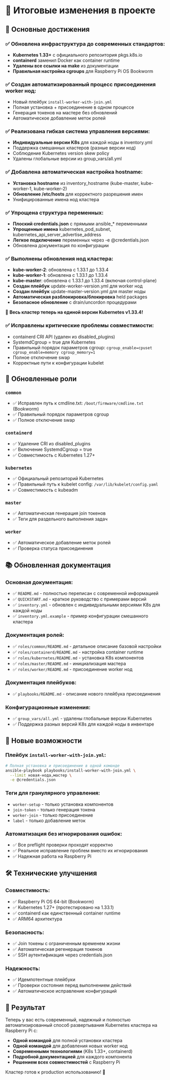 # 📝 Итоговые изменения в проекте

## 🎯 Основные достижения

### ✅ Обновлена инфраструктура до современных стандартов:
- **Kubernetes 1.33+** с официального репозитория pkgs.k8s.io
- **containerd** заменил Docker как container runtime
- **Удалены все ссылки на make** из документации
- **Правильная настройка cgroups** для Raspberry Pi OS Bookworm

### ✅ Создан автоматизированный процесс присоединения worker нод:
- Новый плейбук `install-worker-with-join.yml`
- Полная установка + присоединение в одном процессе
- Генерация токенов на мастере без обновлений
- Автоматическое добавление меток ролей

### ✅ Реализована гибкая система управления версиями:
- **Индивидуальные версии K8s** для каждой ноды в inventory.yml
- Поддержка смешанных кластеров (разные версии нод)
- Соблюдение Kubernetes version skew policy
- Удалены глобальные версии из group_vars/all.yml

### ✅ Добавлена автоматическая настройка hostname:
- **Установка hostname** из inventory_hostname (kube-master, kube-worker-1, kube-worker-2)
- **Обновление /etc/hosts** для корректного разрешения имен
- Унифицированные имена нод кластера

### ✅ Упрощена структура переменных:
- **Плоский credentials.json** с прямыми ansible_* переменными
- **Упрощенные имена** kubernetes_pod_subnet, kubernetes_api_server_advertise_address
- **Легкое подключение** переменных через -e @credentials.json
- Обновлена документация по конфигурации

### ✅ Выполнены обновления нод кластера:
- **kube-worker-2**: обновлена с 1.33.1 до 1.33.4
- **kube-worker-1**: обновлена с 1.33.1 до 1.33.4
- **kube-master**: обновлена с 1.33.1 до 1.33.4 (включая control-plane)
- **Создан плейбук** update-worker-version.yml для worker нод
- **Создан плейбук** update-master-version.yml для master ноды
- **Автоматическая разблокировка/блокировка** held packages
- **Безопасное обновление** с drain/uncordon процедурами

🎉 **Весь кластер теперь на единой версии Kubernetes v1.33.4!**

### ✅ Исправлены критические проблемы совместимости:
- containerd CRI API (удален из disabled_plugins)
- SystemdCgroup = true для Kubernetes
- Правильный порядок параметров cgroup: `cgroup_enable=cpuset cgroup_enable=memory cgroup_memory=1`
- Полное отключение swap
- Корректные пути к конфигурации kubelet

## 🔧 Обновленные роли

### `common`
- ✅ Исправлен путь к cmdline.txt: `/boot/firmware/cmdline.txt` (Bookworm)
- ✅ Правильный порядок параметров cgroup
- ✅ Полное отключение swap

### `containerd`
- ✅ Удаление CRI из disabled_plugins
- ✅ Включение SystemdCgroup = true
- ✅ Совместимость с Kubernetes 1.27+

### `kubernetes`
- ✅ Официальный репозиторий Kubernetes
- ✅ Правильный путь к kubelet config: `/var/lib/kubelet/config.yaml`
- ✅ Совместимость с kubeadm

### `master`
- ✅ Автоматическая генерация join токенов
- ✅ Теги для раздельного выполнения задач

### `worker`
- ✅ Автоматическое добавление меток ролей
- ✅ Проверка статуса присоединения

## 📚 Обновленная документация

### Основная документация:
- ✅ `README.md` - полностью переписан с современной информацией
- ✅ `QUICKSTART.md` - краткое руководство с примерами версий
- ✅ `inventory.yml` - обновлен с индивидуальными версиями K8s для каждой ноды
- ✅ `inventory.yml.example` - пример конфигурации смешанного кластера

### Документация ролей:
- ✅ `roles/common/README.md` - детальное описание базовой настройки
- ✅ `roles/containerd/README.md` - настройка container runtime
- ✅ `roles/kubernetes/README.md` - установка K8s компонентов
- ✅ `roles/master/README.md` - инициализация мастера
- ✅ `roles/worker/README.md` - присоединение worker нод

### Документация плейбуков:
- ✅ `playbooks/README.md` - описание нового плейбука присоединения

### Конфигурационные изменения:
- ✅ `group_vars/all.yml` - удалены глобальные версии Kubernetes
- ✅ Поддержка разных версий K8s для каждой ноды в инвентаре

## 🚀 Новые возможности

### Плейбук `install-worker-with-join.yml`:
```bash
# Полная установка и присоединение в одной команде
ansible-playbook playbooks/install-worker-with-join.yml \
  --limit новая-нода,мастер \
  -e @credentials.json
```

### Теги для гранулярного управления:
- `worker-setup` - только установка компонентов
- `join-token` - только генерация токена
- `worker-join` - только присоединение
- `label` - только добавление меток

### Автоматизация без игнорирования ошибок:
- ✅ Все preflight проверки проходят корректно
- ✅ Реальное исправление проблем вместо их игнорирования
- ✅ Надежная работа на Raspberry Pi

## 🛠️ Технические улучшения

### Совместимость:
- ✅ Raspberry Pi OS 64-bit (Bookworm)
- ✅ Kubernetes 1.27+ (протестировано на 1.33.1)
- ✅ containerd как единственный container runtime
- ✅ ARM64 архитектура

### Безопасность:
- ✅ Join токены с ограниченным временем жизни
- ✅ Автоматическая регенерация токенов
- ✅ SSH аутентификация через credentials.json

### Надежность:
- ✅ Идемпотентные плейбуки
- ✅ Проверки состояния перед выполнением действий
- ✅ Автоматическое исправление конфигураций

## 🎊 Результат

Теперь у вас есть современный, надежный и полностью автоматизированный способ развертывания Kubernetes кластера на Raspberry Pi с:

- **Одной командой** для полной установки кластера
- **Одной командой** для добавления новых worker нод
- **Современными технологиями** (K8s 1.33+, containerd)
- **Подробной документацией** для каждого компонента
- **Решением всех совместимостей** с Raspberry Pi

Кластер готов к production использованию! 🎯
